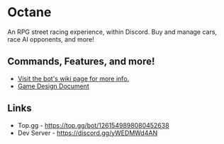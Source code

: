 # Octane
An RPG street racing experience, within Discord. Buy and manage cars, race AI opponents, and more!

## Commands, Features, and more!
- [Visit the bot's wiki page for more info.](https://github.com/IndicaHrt/Octane/wiki)
- [Game Design Document](https://docs.google.com/document/d/e/2PACX-1vSztwubIRbDVRhrpKqqQYkwgD3t6maOl1_61tnVN33O0CVXa2nxLU_0-gOZ5lD0krgoUKE37HgFb2o5/pub)

## Links
- Top.gg - https://top.gg/bot/1261549898080452638
- Dev Server - https://discord.gg/yWEDMWd4AN
